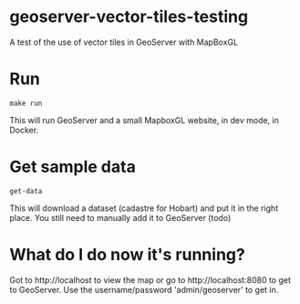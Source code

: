 # geoserver-vector-tiles-testing
A test of the use of vector tiles in GeoServer with MapBoxGL

# Run
`make run`

This will run GeoServer and a small MapboxGL website, in dev mode, in Docker.

# Get sample data
`get-data`

This will download a dataset (cadastre for Hobart) and put it in the right place. You still need to manually add it to GeoServer (todo)

# What do I do now it's running?

Got to http://localhost to view the map or go to http://localhost:8080 to get to GeoServer. Use the username/password 'admin/geoserver' to get in.
